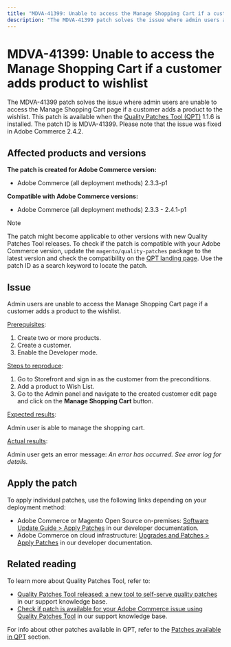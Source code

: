 ```yaml
---
title: "MDVA-41399: Unable to access the Manage Shopping Cart if a customer adds product to wishlist"
description: "The MDVA-41399 patch solves the issue where admin users are unable to access the Manage Shopping Cart page if a customer adds a product to the wishlist. This patch is available when the [Quality Patches Tool (QPT)](https://support.magento.com/hc/en-us/articles/360047139492) 1.1.6 is installed. The patch ID is MDVA-41399. Please note that the issue was fixed in Adobe Commerce 2.4.2."
---
```


# MDVA-41399: Unable to access the Manage Shopping Cart if a customer adds product to wishlist

The MDVA-41399 patch solves the issue where admin users are unable to access the Manage Shopping Cart page if a customer adds a product to the wishlist. This patch is available when the [Quality Patches Tool (QPT)](https://support.magento.com/hc/en-us/articles/360047139492) 1.1.6 is installed. The patch ID is MDVA-41399. Please note that the issue was fixed in Adobe Commerce 2.4.2.

## Affected products and versions

**The patch is created for Adobe Commerce version:**

* Adobe Commerce (all deployment methods) 2.3.3-p1

**Compatible with Adobe Commerce versions:**

* Adobe Commerce (all deployment methods) 2.3.3 - 2.4.1-p1

>[!NOTE]
>
>The patch might become applicable to other versions with new Quality Patches Tool releases. To check if the patch is compatible with your Adobe Commerce version, update the `magento/quality-patches` package to the latest version and check the compatibility on the [QPT landing page](https://devdocs.magento.com/quality-patches/tool.html#patch-grid). Use the patch ID as a search keyword to locate the patch.

## Issue

Admin users are unable to access the Manage Shopping Cart page if a customer adds a product to the wishlist.

<u>Prerequisites</u>:

1. Create two or more products.
1. Create a customer.
1. Enable the Developer mode.

<u>Steps to reproduce</u>:

1. Go to Storefront and sign in as the customer from the preconditions.
1. Add a product to Wish List.
1. Go to the Admin panel and navigate to the created customer edit page and click on the **Manage Shopping Cart** button.

<u>Expected results</u>:

Admin user is able to manage the shopping cart.

<u>Actual results</u>:

Admin user gets an error message: *An error has occurred. See error log for details.*

## Apply the patch

To apply individual patches, use the following links depending on your deployment method:

* Adobe Commerce or Magento Open Source on-premises: [Software Update Guide > Apply Patches](https://devdocs.magento.com/guides/v2.4/comp-mgr/patching/mqp.html) in our developer documentation.
* Adobe Commerce on cloud infrastructure: [Upgrades and Patches > Apply Patches](https://devdocs.magento.com/cloud/project/project-patch.html) in our developer documentation.

## Related reading

To learn more about Quality Patches Tool, refer to:

* [Quality Patches Tool released: a new tool to self-serve quality patches](https://support.magento.com/hc/en-us/articles/360047139492) in our support knowledge base.
* [Check if patch is available for your Adobe Commerce issue using Quality Patches Tool](https://support.magento.com/hc/en-us/articles/360047125252) in our support knowledge base.

For info about other patches available in QPT, refer to the [Patches available in QPT](https://support.magento.com/hc/en-us/sections/360010506631-Patches-available-in-MQP-tool-) section. 
